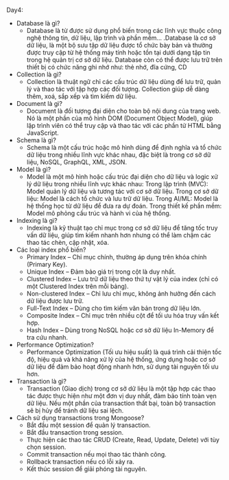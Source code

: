 Day4:

+ Database là gì?
  - Database là từ được sử dụng phổ biến trong các lĩnh vực thuộc công nghệ thông tin, dữ liệu, lập trình và phần mềm… .Database là cơ sở dữ liệu, là một bộ sưu tập dữ liệu được tổ chức bày bản và thường được truy cập từ hệ thống máy tính hoặc tồn tại dưới dạng tập tin trong hệ quản trị cơ sở dữ liệu. Database còn có thể được lưu trữ trên thiết bị có chức năng ghi nhớ như: thẻ nhớ, đĩa cứng, CD
+ Collection là gì?
  - Collection là thuật ngữ chỉ các cấu trúc dữ liệu dùng để lưu trữ, quản lý và thao tác với tập hợp các đối tượng. Collection giúp dễ dàng thêm, xoá, sắp xếp và tìm kiếm dữ liệu.
+ Document là gì?
  - Document là đối tượng đại diện cho toàn bộ nội dung của trang web. Nó là một phần của mô hình DOM (Document Object Model), giúp lập trình viên có thể truy cập và thao tác với các phần tử HTML bằng JavaScript.
+ Schema là gì?
  - Schema là một cấu trúc hoặc mô hình dùng để định nghĩa và tổ chức dữ liệu trong nhiều lĩnh vực khác nhau, đặc biệt là trong cơ sở dữ liệu, NoSQL, GraphQL, XML, JSON.
+ Model là gì?
  - Model là một mô hình hoặc cấu trúc đại diện cho dữ liệu và logic xử lý dữ liệu trong nhiều lĩnh vực khác nhau:
    Trong lập trình (MVC): Model quản lý dữ liệu và tương tác với cơ sở dữ liệu.
    Trong cơ sở dữ liệu: Model là cách tổ chức và lưu trữ dữ liệu.
    Trong AI/ML: Model là hệ thống học từ dữ liệu để đưa ra dự đoán.
    Trong thiết kế phần mềm: Model mô phỏng cấu trúc và hành vi của hệ thống.
+ Indexing là gì?
  - Indexing là kỹ thuật tạo chỉ mục trong cơ sở dữ liệu để tăng tốc truy vấn dữ liệu, giúp tìm kiếm nhanh hơn nhưng có thể làm chậm các thao tác chèn, cập nhật, xóa. 
+ Các loại index phổ biến?
  - Primary Index – Chỉ mục chính, thường áp dụng trên khóa chính (Primary Key).
  - Unique Index – Đảm bảo giá trị trong cột là duy nhất.
  - Clustered Index – Lưu trữ dữ liệu theo thứ tự vật lý của index (chỉ có một Clustered Index trên mỗi bảng).
  - Non-clustered Index – Chỉ lưu chỉ mục, không ảnh hưởng đến cách dữ liệu được lưu trữ.
  - Full-Text Index – Dùng cho tìm kiếm văn bản trong dữ liệu lớn.
  - Composite Index – Chỉ mục trên nhiều cột để tối ưu hóa truy vấn kết hợp.
  - Hash Index – Dùng trong NoSQL hoặc cơ sở dữ liệu In-Memory để tra cứu nhanh.
+ Performance Optimization?
  - Performance Optimization (Tối ưu hiệu suất) là quá trình cải thiện tốc độ, hiệu quả và khả năng xử lý của hệ thống, ứng dụng hoặc cơ sở dữ liệu để đảm bảo hoạt động nhanh hơn, sử dụng tài nguyên tối ưu hơn.
+ Transaction là gì?
  - Transaction (Giao dịch) trong cơ sở dữ liệu là một tập hợp các thao tác được thực hiện như một đơn vị duy nhất, đảm bảo tính toàn vẹn dữ liệu. Nếu một phần của transaction thất bại, toàn bộ transaction sẽ bị hủy để tránh dữ liệu sai lệch.
+ Cách sử dụng transactions trong Mongoose?
  - Bắt đầu một session để quản lý transaction.
  - Bắt đầu transaction trong session.
  - Thực hiện các thao tác CRUD (Create, Read, Update, Delete) với tùy chọn session.
  - Commit transaction nếu mọi thao tác thành công.
  - Rollback transaction nếu có lỗi xảy ra.
  - Kết thúc session để giải phóng tài nguyên.

